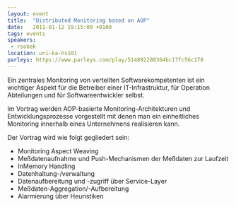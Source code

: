 ```yaml
---
layout: event
title:  "Distributed Monitoring based on AOP"
date:   2011-01-12 19:15:00 +0100
tags: events
speakers:
 - rsobek
location: uni-ka-hs101
parleys: https://www.parleys.com/play/514892280364bc17fc56c178
---
```


Ein zentrales Monitoring von verteilten Softwarekompetenten ist ein wichtiger Aspekt für die Betreiber einer IT-Infrastruktur, für Operation Abteilungen und für Softwareentwickler selbst.

Im Vortrag werden AOP-basierte Monitoring-Architekturen und Entwicklungsprozesse vorgestellt mit denen man ein einheitliches Monitoring innerhalb eines Unternehmens realisieren kann.

Der Vortrag wird wie folgt gegliedert sein:

- Monitoring Aspect Weaving
- Meßdatenaufnahme und Push-Mechanismen der Meßdaten zur Laufzeit
- InMemory Handling
- Datenhaltung-/verwaltung
- Datenaufbereitung und -zugriff über Service-Layer
- Meßdaten-Aggregation/-Aufbereitung
- Alarmierung über Heuristiken
